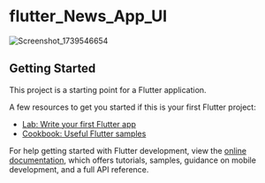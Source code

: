 # flutter_News_App_UI

![Screenshot_1739546654](https://github.com/user-attachments/assets/5d635e38-5b4e-4425-beaf-2678149b0b9f/width="300")

## Getting Started

This project is a starting point for a Flutter application.

A few resources to get you started if this is your first Flutter project:

- [Lab: Write your first Flutter app](https://docs.flutter.dev/get-started/codelab)
- [Cookbook: Useful Flutter samples](https://docs.flutter.dev/cookbook)

For help getting started with Flutter development, view the
[online documentation](https://docs.flutter.dev/), which offers tutorials,
samples, guidance on mobile development, and a full API reference.
